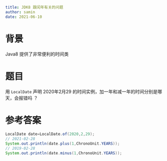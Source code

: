 ```yaml
title: JDK8 跟闰年有关的问题
author: samin
date: 2021-06-10
```

# 背景

Java8 提供了非常便利的时间类

# 题目

用 `LocalDate` 声明 2020年2月29 的时间实例，加一年和减一年的时间分别是哪天，会报错吗 ？

# 参考答案

```java
LocalDate date=LocalDate.of(2020,2,29);
// 2021-02-28
System.out.println(date.plus(1,ChronoUnit.YEARS));
// 2019-02-28
System.out.println(date.minus(1,ChronoUnit.YEARS));
```